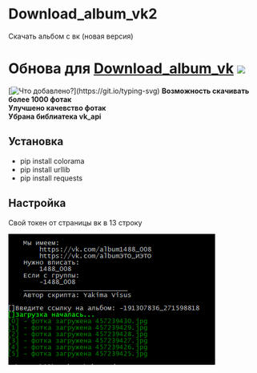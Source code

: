 # Download_album_vk2
Скачать альбом с вк (новая версия)
# Обнова для [Download_album_vk](https://github.com/YakimaVisus/Download_album_vk) ![](https://github.com/blackcater/blackcater/raw/main/images/Hi.gif) 
[![Что добавлено?](https://readme-typing-svg.herokuapp.com?color=%2336BCF7&lines=Что+добавлено+?)](https://git.io/typing-svg)
**Возможность скачивать более 1000 фотак**   
**Улучшено качевство фотак**  
**Убрана библиатека vk_api**  
## Установка
- pip install colorama
- pip install urllib
- pip install requests

## Настройка
Свой токен от страницы вк в 13 строку  

![Alt-текст](https://github.com/YakimaVisus/Download_album_vk/blob/main/Снимок.PNG "Ворк") 

 
